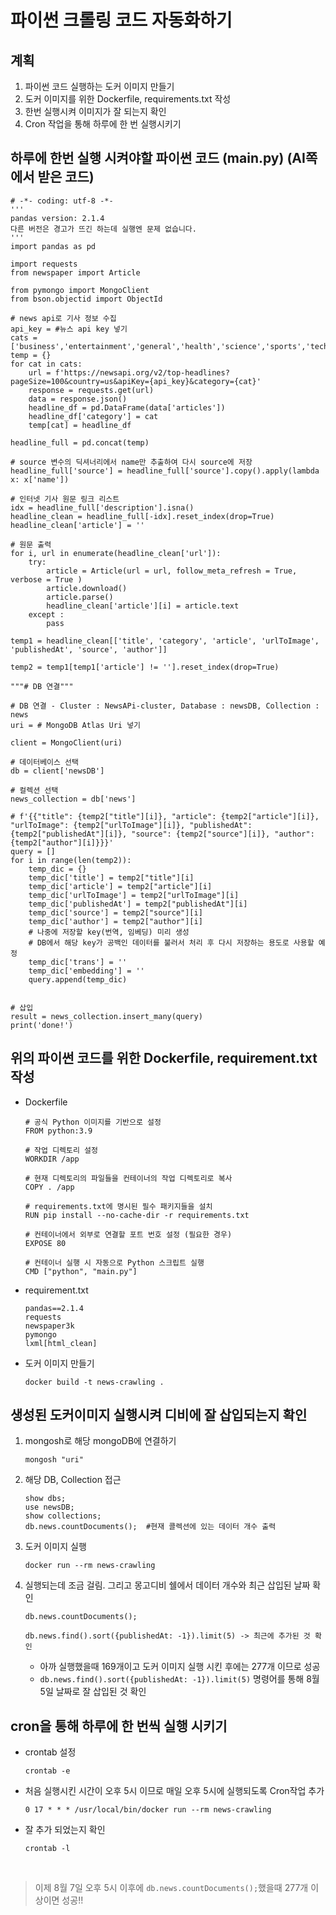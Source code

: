 # 파이썬 크롤링 코드 자동화하기

## 계획
1. 파이썬 코드 실행하는 도커 이미지 만들기
2. 도커 이미지를 위한 Dockerfile, requirements.txt 작성
3. 한번 실행시켜 이미지가 잘 되는지 확인
4. Cron 작업을 통해 하루에 한 번 실행시키기

## 하루에 한번 실행 시켜야할 파이썬 코드 (main.py) (AI쪽에서 받은 코드)
```
# -*- coding: utf-8 -*-
'''
pandas version: 2.1.4
다른 버전은 경고가 뜨긴 하는데 실행엔 문제 없습니다.
'''
import pandas as pd

import requests
from newspaper import Article

from pymongo import MongoClient
from bson.objectid import ObjectId

# news api로 기사 정보 수집
api_key = #뉴스 api key 넣기
cats = ['business','entertainment','general','health','science','sports','technology']
temp = {}
for cat in cats:
    url = f'https://newsapi.org/v2/top-headlines?pageSize=100&country=us&apiKey={api_key}&category={cat}'
    response = requests.get(url)
    data = response.json()
    headline_df = pd.DataFrame(data['articles'])
    headline_df['category'] = cat
    temp[cat] = headline_df

headline_full = pd.concat(temp)

# source 변수의 딕셔너리에서 name만 추출하여 다시 source에 저장
headline_full['source'] = headline_full['source'].copy().apply(lambda x: x['name'])

# 인터넷 기사 원문 링크 리스트
idx = headline_full['description'].isna()
headline_clean = headline_full[-idx].reset_index(drop=True)
headline_clean['article'] = ''

# 원문 출력
for i, url in enumerate(headline_clean['url']):
    try:
        article = Article(url = url, follow_meta_refresh = True, verbose = True )
        article.download()
        article.parse()
        headline_clean['article'][i] = article.text
    except :
        pass

temp1 = headline_clean[['title', 'category', 'article', 'urlToImage', 'publishedAt', 'source', 'author']]

temp2 = temp1[temp1['article'] != ''].reset_index(drop=True)

"""# DB 연결"""

# DB 연결 - Cluster : NewsAPi-cluster, Database : newsDB, Collection : news
uri = # MongoDB Atlas Uri 넣기

client = MongoClient(uri)

# 데이터베이스 선택
db = client['newsDB']

# 컬렉션 선택
news_collection = db['news']

# f'{{"title": {temp2["title"][i]}, "article": {temp2["article"][i]}, "urlToImage": {temp2["urlToImage"][i]}, "publishedAt": {temp2["publishedAt"][i]}, "source": {temp2["source"][i]}, "author": {temp2["author"][i]}}}'
query = []
for i in range(len(temp2)):
    temp_dic = {}
    temp_dic['title'] = temp2["title"][i]
    temp_dic['article'] = temp2["article"][i]
    temp_dic['urlToImage'] = temp2["urlToImage"][i]
    temp_dic['publishedAt'] = temp2["publishedAt"][i]
    temp_dic['source'] = temp2["source"][i]
    temp_dic['author'] = temp2["author"][i]
    # 나중에 저장할 key(번역, 임베딩) 미리 생성
    # DB에서 해당 key가 공백인 데이터를 불러서 처리 후 다시 저장하는 용도로 사용할 예정
    temp_dic['trans'] = ''
    temp_dic['embedding'] = ''
    query.append(temp_dic)


# 삽입
result = news_collection.insert_many(query)
print('done!')
```

## 위의 파이썬 코드를 위한 Dockerfile, requirement.txt 작성
- Dockerfile
    ```
    # 공식 Python 이미지를 기반으로 설정
    FROM python:3.9

    # 작업 디렉토리 설정
    WORKDIR /app

    # 현재 디렉토리의 파일들을 컨테이너의 작업 디렉토리로 복사
    COPY . /app

    # requirements.txt에 명시된 필수 패키지들을 설치
    RUN pip install --no-cache-dir -r requirements.txt

    # 컨테이너에서 외부로 연결할 포트 번호 설정 (필요한 경우)
    EXPOSE 80

    # 컨테이너 실행 시 자동으로 Python 스크립트 실행
    CMD ["python", "main.py"]

    ```
- requirement.txt
    ```
    pandas==2.1.4
    requests
    newspaper3k
    pymongo
    lxml[html_clean]
    ```
- 도커 이미지 만들기
    ```
    docker build -t news-crawling .
    ```

## 생성된 도커이미지 실행시켜 디비에 잘 삽입되는지 확인

1. mongosh로 해당 mongoDB에 연결하기
    ```
    mongosh "uri"
    ```
2. 해당 DB, Collection 접근
    ```
    show dbs;
    use newsDB;
    show collections;
    db.news.countDocuments();  #현재 콜렉션에 있는 데이터 개수 출력
    ```
3. 도커 이미지 실행
    ```
    docker run --rm news-crawling
    ```
4. 실행되는데 조금 걸림. 그리고 몽고디비 쉘에서 데이터 개수와 최근 삽입된 날짜 확인
    ```
    db.news.countDocuments();

    db.news.find().sort({publishedAt: -1}).limit(5) -> 최근에 추가된 것 확인
    ```
    - 아까 실행했을때 169개이고 도커 이미지 실행 시킨 후에는 277개 이므로 성공
    - `db.news.find().sort({publishedAt: -1}).limit(5)` 명령어를 통해 8월 5일 날짜로 잘 삽입된 것 확인


## cron을 통해 하루에 한 번씩 실행 시키기
- crontab 설정
    ```
    crontab -e
    ```
- 처음 실행시킨 시간이 오후 5시 이므로 매일 오후 5시에 실행되도록 Cron작업 추가
    ```
    0 17 * * * /usr/local/bin/docker run --rm news-crawling
    ```
- 잘 추가 되었는지 확인
    ```
    crontab -l
    ```


<br>

> 이제 8월 7일 오후 5시 이후에 `db.news.countDocuments();`했을때 277개 이상이면 성공!!